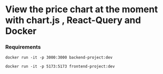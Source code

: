 # View the price chart at the moment with chart.js , React-Query and Docker


### Requirements

`docker run -it -p 3000:3000 backend-project:dev`

`docker run -it -p 5173:5173 frontend-project:dev`

